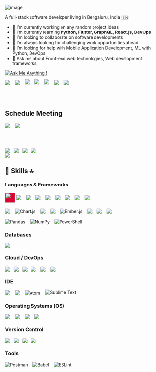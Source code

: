 ![image](https://user-images.githubusercontent.com/5894985/141411927-81dc5de8-34a3-46cc-a97f-69a01c2c6eca.png)


A full-stack software developer living in Bengaluru, India :india:

- 🔭 I’m currently working on any random project ideas
- 🌱 I’m currently learning **Python, Flutter, GraphQL, React.js, DevOps**
- 👯 I’m looking to collaborate on software developments 
- 🌋 I’m always looking for challenging work oppurtunities ahead.
- 🤔 I’m looking for help with Mobile Application Development, ML with Python, DevOps
- 💬 Ask me about Front-end web technologies, Web development frameworks

[![Ask Me Anything !](https://img.shields.io/badge/Ask%20me-anything-1abc9c.svg)](https://github.com/shortthirdman/shortthirdman)


<a href="https://api.whatsapp.com/send?phone=919007636266&text=Hello%20Swetank,%20I%20got%20your%20contact%20from%20your%20Github%20profile" alt="Connect on WhatsApp" style="text-decoration: none;"> 
  <img src="https://img.shields.io/badge/WHATSAPP-%2325D366.svg?&style=for-the-badge&logo=whatsapp&logoColor=white" /> 
</a>&nbsp;&nbsp;
<a href="https://www.twitter.com/ShortThirdMan93" alt="Follow Me on Twitter" style="text-decoration: none;"> 
  <img src="https://img.shields.io/badge/twitter-%231DA1F2.svg?&style=for-the-badge&logo=twitter&logoColor=white" />
</a>&nbsp;&nbsp;
<a href="https://www.instagram.com/shortthirdman" alt="Follow Me on Instagram" style="text-decoration: none;">
  <img align="center" style="margin-top:-2.5%;" src="https://img.shields.io/badge/Instagram-E4405F?style=for-the-badge&logo=instagram&logoColor=white" />
</a>&nbsp;&nbsp;
<a href="https://www.facebook.com/ShortThirdManOfficial" alt="Connect on Facebook" style="text-decoration: none;">
  <img align="center" style="margin-top:-2.5%;" src="https://img.shields.io/badge/Facebook-1877F2?style=for-the-badge&logo=facebook&logoColor=white" />
</a>&nbsp;&nbsp;
<a href="https://www.tiktok.com/shortthirdman" alt="Follow Me on TikTok" style="text-decoration: none;">
  <img align="center" style="margin-top:-2.5%;" src="https://img.shields.io/badge/TikTok-000000?style=for-the-badge&logo=tiktok&logoColor=white" />
</a>&nbsp;&nbsp;
<a href="https://www.linkedin.com/in/shortthirdman" alt="Connect on LinkedIn" style="text-decoration: none;"> 
  <img src="https://img.shields.io/badge/linkedin-%230077B5.svg?&style=for-the-badge&logo=linkedin&logoColor=white" />
</a>&nbsp;&nbsp;
<a href="mailto:swetank.mohanty@outlook.com" style="text-decoration: none;">
  <img src="https://img.shields.io/badge/email%20me-%23D14836.svg?&style=for-the-badge&logo=gmail&logoColor=white" />
</a>&nbsp;&nbsp;

<br/><br/>

## Schedule Meeting

<a href="#" alt="Microsoft Teams" style="text-decoration: none;">
  <img align="center" src="https://img.shields.io/badge/Microsoft_Teams-6264A7?style=for-the-badge&logo=microsoft-teams&logoColor=white" />
</a>&nbsp;&nbsp;

<a href="#" alt="Zoom" style="text-decoration: none;">
  <img align="center" src="https://img.shields.io/badge/Zoom-2D8CFF?style=for-the-badge&logo=zoom&logoColor=white" />
</a>&nbsp;&nbsp;

<!--<a href="#" alt="Webex" style="text-decoration: none;">
  <img align="center" src="https://img.shields.io/badge/Zoom-2D8CFF?style=for-the-badge&logo=zoom&logoColor=white" />
</a>&nbsp;&nbsp;-->

<br/><br/>

<a href="https://github.com/shortthirdman/" alt="Top Langs" style="text-decoration:none;">
  <img align="center" src="https://github-readme-stats.vercel.app/api/top-langs/?username=shortthirdman&langs_count=10&theme=yeblu&layout=compact" />
</a>&nbsp;

<a href="https://github.com/shortthirdman/" alt="GitHub Profile Stats" style="text-decoration: none;">
  <img align="center" src="https://github-readme-stats.vercel.app/api/?username=shortthirdman&show_icons=true&count_private=true&theme=yeblu&include_all_commits=true" />
</a>&nbsp;

<a href="https://github.com/shortthirdman/" alt="GitHub Streak" style="text-decoration: none;">
  <img align="center" src="https://github-readme-streak-stats.herokuapp.com/?user=shortthirdman&theme=blue-green" />
</a>&nbsp;

<a href="https://wakatime.com/@shortthirdman" alt="Wakatime Stats" style="text-decoration: none;">
  <img align="center" src="https://github-readme-stats.vercel.app/api/wakatime?username=shortthirdman&hide_progress=false&theme=yeblu" />
</a>&nbsp;

<br/>

<a href="https://github.com/shortthirdman/" alt="GitHub Trophy" style="text-decoration:none;">
  <img align="center" src="https://github-profile-trophy.vercel.app/?username=shortthirdman&row=1" />
</a>


## 🚀 Skills 🔝

### Languages & Frameworks

<!-- <a href="https://angular.io" target="_blank" alt="Angular" style="text-decoration: none;"> -->
  <img height="32" width="32" src="https://cdn.jsdelivr.net/npm/simple-icons@v5/icons/angular.svg" align="center" style="background-color: #DD0031; color: #DD0031;" />
<!-- </a> -->

<a href="https://github.com/shortthirdman/" target="_blank" alt="JavaScript" style="text-decoration: none;">
  <img align="center" src="https://img.shields.io/badge/JavaScript-323330?style=for-the-badge&logo=javascript&logoColor=F7DF1E" />
</a>&nbsp;&nbsp;
<a href="https://github.com/shortthirdman/" target="_blank" alt="Python" style="text-decoration: none;">
  <img align="center" src="https://img.shields.io/badge/python-%233776AB.svg?&style=for-the-badge&logo=python&logoColor=white" />
</a>&nbsp;&nbsp;
<a href="https://github.com/shortthirdman/" target="_blank" alt="Java" style="text-decoration: none;">
  <img align="center" src="https://img.shields.io/badge/Java-ED8B00?style=for-the-badge&logo=java&logoColor=white" />
</a>&nbsp;&nbsp;
<a href="https://github.com/shortthirdman/" target="_blank" alt="TypeScript" style="text-decoration: none;">
  <img align="center" src="https://img.shields.io/badge/TypeScript-007ACC?style=for-the-badge&logo=typescript&logoColor=white" />
</a>&nbsp;&nbsp;
<a href="https://github.com/shortthirdman/" target="_blank" alt="NodeJS" style="text-decoration: none;">
  <img align="center" src="https://img.shields.io/badge/Node.js-43853D?style=for-the-badge&logo=node-dot-js&logoColor=white" />
</a>&nbsp;&nbsp;
<a href="https://github.com/shortthirdman/" target="_blank" alt="npm" style="text-decoration: none;">
  <img align="center" src="https://img.shields.io/badge/npm-CB3837?style=for-the-badge&logo=npm&logoColor=white" />
</a>&nbsp;&nbsp;
<a href="https://github.com/shortthirdman/" target="_blank" alt="HTML5" style="text-decoration: none;">
  <img align="center" src="https://img.shields.io/badge/HTML5-E34F26?style=for-the-badge&logo=html5&logoColor=white" />
</a>&nbsp;&nbsp;
<a href="https://github.com/shortthirdman/" target="_blank" alt="CSS3" style="text-decoration: none;">
  <img align="center" src="https://img.shields.io/badge/CSS3-1572B6?style=for-the-badge&logo=css3&logoColor=white" />
</a>&nbsp;&nbsp;
<br/><br/>
<a href="https://github.com/shortthirdman/" target="_blank" alt="Sass" style="text-decoration: none;">
  <img align="center" src="https://img.shields.io/badge/Sass-CC6699?style=for-the-badge&logo=sass&logoColor=white" />
</a>&nbsp;&nbsp;
<a href="https://www.chartjs.org/" target="_blank" alt="Chart.js" style="text-decoration: none;">
  <img align="center" alt="Chart.js" src="https://img.shields.io/badge/ChartJS-FF6384?style=for-the-badge&logo=chart-dot-js&logoColor=white" />
</a>&nbsp;&nbsp;
<a href="https://github.com/shortthirdman/" target="_blank" alt="Bootstrap" style="text-decoration: none;">
  <img align="center" src="https://img.shields.io/badge/Bootstrap-563D7C?style=for-the-badge&logo=bootstrap&logoColor=white" />
</a>&nbsp;&nbsp;
<a href="https://github.com/shortthirdman/" target="_blank" alt="Angular" style="text-decoration: none;">
  <img align="center" src="https://img.shields.io/badge/Angular-DD0031?style=for-the-badge&logo=angular&logoColor=white" />
</a>&nbsp;&nbsp;
<a href="https://emberjs.com/" target="_blank" alt="Ember.js" style="text-decoration: none;">
  <img align="center" alt="Ember.js" src="https://img.shields.io/badge/ember.js-E04E39?style=for-the-badge&logo=ember-dot-js&logoColor=white" />
</a>&nbsp;&nbsp;
<a href="https://github.com/shortthirdman/" alt="Spring" style="text-decoration: none;">
  <img align="center" src="https://img.shields.io/badge/Spring-6DB33F?style=for-the-badge&logo=spring&logoColor=white" />
</a>&nbsp;&nbsp;
<a href="https://github.com/shortthirdman/" alt="Markdown" style="text-decoration: none;">
  <img align="center" src="https://img.shields.io/badge/Markdown-000000?style=for-the-badge&logo=markdown&logoColor=white" />
</a>&nbsp;&nbsp;
<a href="https://github.com/shortthirdman/" alt="Bash" style="text-decoration: none;">
  <img align="center" src="https://img.shields.io/badge/Shell_Script-121011?style=for-the-badge&logo=gnu-bash&logoColor=white" />
</a>&nbsp;&nbsp;
<br/><br/>
<a href="https://pandas.pydata.org/" target="_blank" alt="Pandas" style="text-decoration: none;">
  <img align="center" alt="Pandas" src="https://img.shields.io/badge/pandas-%23150458.svg?style=for-the-badge&logo=pandas&logoColor=white" />
</a>&nbsp;&nbsp;
<a href="https://numpy.org/" target="_blank" alt="NumPy" style="text-decoration: none;">
  <img align="center" alt="NumPy" src="https://img.shields.io/badge/numpy-%23013243.svg?style=for-the-badge&logo=numpy&logoColor=white" />
</a>&nbsp;&nbsp;
<a href="https://docs.microsoft.com/en-us/powershell/" target="_blank" alt="Windows PowerShell" style="text-decoration: none;">
  <img align="center" alt="PowerShell" src="https://img.shields.io/badge/PowerShell-5391FE?style=for-the-badge&logo=PowerShell&logoColor=white" />
</a>&nbsp;&nbsp;


<!--<a href="https://github.com/shortthirdman/" alt="GraphQL" style="text-decoration: none;">
  <img align="center" src="https://img.shields.io/badge/GraphQl-E10098?style=for-the-badge&logo=graphql&logoColor=white" />
</a>
https://img.shields.io/badge/Flask-000000?style=for-the-badge&logo=flask&logoColor=white
https://img.shields.io/badge/MongoDB-4EA94B?style=for-the-badge&logo=mongodb&logoColor=white
https://img.shields.io/badge/Flutter-02569B?style=for-the-badge&logo=flutter&logoColor=white
https://img.shields.io/badge/Django-092E20?style=for-the-badge&logo=django&logoColor=white

https://img.shields.io/badge/Django-092E20?style=for-the-badge&logo=django&logoColor=green

https://img.shields.io/badge/DJANGO-REST-ff1709?style=for-the-badge&logo=django&logoColor=white&color=ff1709&labelColor=gray

https://img.shields.io/badge/fastapi-109989?style=for-the-badge&logo=FASTAPI&logoColor=white

https://img.shields.io/badge/Jenkins-D24939?style=for-the-badge&logo=Jenkins&logoColor=white

https://img.shields.io/badge/Selenium-43B02A?style=for-the-badge&logo=Selenium&logoColor=white
-->

### Databases

<a href="https://github.com/shortthirdman/" alt="PostgreSQL" style="text-decoration: none;">
  <img align="center" src="https://img.shields.io/badge/PostgreSQL-316192?style=for-the-badge&logo=postgresql&logoColor=white" />
</a>

### Cloud / DevOps

<a href="https://github.com/shortthirdman/" alt="Netlify" style="text-decoration: none;">
  <img align="center" src="https://img.shields.io/badge/Netlify-00C7B7?style=for-the-badge&logo=netlify&logoColor=white" />
</a>&nbsp;
<a href="https://github.com/shortthirdman/" alt="Heroku" style="text-decoration: none;">
  <img align="center" src="https://img.shields.io/badge/Heroku-430098?style=for-the-badge&logo=heroku&logoColor=white" />
</a>&nbsp;
<a href="https://github.com/shortthirdman/" alt="Amazon AWS" style="text-decoration: none;">
  <img align="center" src="https://img.shields.io/badge/Amazon_AWS-232F3E?style=for-the-badge&logo=amazon-aws&logoColor=white" />
</a>&nbsp;
<a href="https://github.com/shortthirdman/" alt="Microsoft Azure" style="text-decoration: none;">
  <img align="center" src="https://img.shields.io/badge/Microsoft_Azure-0089D6?style=for-the-badge&logo=microsoft-azure&logoColor=white" />
</a>&nbsp;&nbsp;
<a href="https://github.com/shortthirdman/" alt="Docker" style="text-decoration: none;">
  <img align="center" src="https://img.shields.io/badge/Docker-2CA5E0?style=for-the-badge&logo=docker&logoColor=white" />
</a>&nbsp;&nbsp;
<a href="https://github.com/shortthirdman/" alt="Kubernetes" style="text-decoration: none;">
  <img align="center" src="https://img.shields.io/badge/kubernetes-326ce5.svg?&style=for-the-badge&logo=kubernetes&logoColor=white" />
</a>&nbsp;&nbsp;

### IDE

<a href="https://code.visualstudio.com/" target="_blank" alt="MS Visual Studio Code" style="text-decoration: none;">
  <img align="center" src="https://img.shields.io/badge/Visual_Studio_Code-0078D4?style=for-the-badge&logo=visual%20studio%20code&logoColor=white" />
</a>&nbsp;&nbsp;
<a href="https://github.com/shortthirdman/" alt="Jupyter" target="_blank" style="text-decoration: none;">
  <img align="center" src="https://img.shields.io/badge/Jupyter-F37626.svg?&style=for-the-badge&logo=Jupyter&logoColor=white" />
</a>&nbsp;&nbsp;
<a href="https://atom.io/" alt="Atom" target="_blank" style="text-decoration: none;">
  <img align="center" alt="Atom" src="https://img.shields.io/badge/Atom-%2366595C.svg?style=for-the-badge&logo=atom&logoColor=white"/>
</a>&nbsp;&nbsp;
<a href="https://www.sublimetext.com/" alt="Sublime Text" target="_blank" style="text-decoration: none;">
  <img alt="Sublime Text" src="https://img.shields.io/badge/sublime_text-%23575757.svg?style=for-the-badge&logo=sublime-text&logoColor=important"/>
</a>

### Operating Systems (OS)

<a href="https://www.microsoft.com/en-in/windows" target="_blank" alt="Microsoft Windows" style="text-decoration: none;">
  <img align="center" src="https://img.shields.io/badge/Windows-0078D6?style=for-the-badge&logo=windows&logoColor=white" />
</a>&nbsp;&nbsp;
<a href="https://www.linux.org/" target="_blank" alt="Linux" style="text-decoration: none;">
  <img align="center" src="https://img.shields.io/badge/Linux-FCC624?style=for-the-badge&logo=linux&logoColor=black" />
</a>&nbsp;&nbsp;
<a href="https://ubuntu.com/" target="_blank" alt="Ubuntu" style="text-decoration: none;">
  <img align="center" src="https://img.shields.io/badge/Ubuntu-E95420?style=for-the-badge&logo=ubuntu&logoColor=white" />
</a>&nbsp;&nbsp;
<a href="https://getfedora.org/" target="_blank" alt="Ubuntu" style="text-decoration: none;">
  <img align="center" src="https://img.shields.io/badge/Fedora-294172?style=for-the-badge&logo=fedora&logoColor=white" />
</a>&nbsp;&nbsp;

### Version Control

<a href="https://github.com/shortthirdman/" target="_blank" alt="Git" style="text-decoration: none;">
  <img align="center" src="https://img.shields.io/badge/Git-F05032?style=for-the-badge&logo=git&logoColor=white" />
</a>&nbsp;
<a href="https://github.com/shortthirdman/" target="_blank" alt="Bitbucket" style="text-decoration: none;">
  <img align="center" src="https://img.shields.io/badge/Bitbucket-330F63?style=for-the-badge&logo=bitbucket&logoColor=white" />
</a>&nbsp;
<a href="https://github.com/shortthirdman/" target="_blank" alt="GitLab" style="text-decoration: none;">
  <img align="center" src="https://img.shields.io/badge/GitLab-330F63?style=for-the-badge&logo=gitlab&logoColor=white" />
</a>&nbsp;
<a href="https://github.com/shortthirdman/" target="_blank" alt="Bitbucket" style="text-decoration: none;">
  <img align="center" src="https://img.shields.io/badge/GitHub-100000?style=for-the-badge&logo=github&logoColor=white" />
</a>&nbsp;

### Tools

<a href="https://www.postman.com/" target="_blank" alt="Postman" style="text-decoration: none;">
  <img align="center" alt="Postman" src="https://img.shields.io/badge/Postman-FF6C37?style=for-the-badge&logo=Postman&logoColor=white" />
</a>&nbsp;&nbsp;
<a href="https://babeljs.io/" target="_blank" alt="Babel" style="text-decoration: none;">
  <img align="center" alt="Babel" src="https://img.shields.io/badge/Babel-F9DC3e?style=for-the-badge&logo=babel&logoColor=black" />
</a>&nbsp;&nbsp;
<a href="https://eslint.org/" target="_blank" alt="ESLint" style="text-decoration: none;">
  <img align="center" alt="ESLint" src="https://img.shields.io/badge/ESLint-4B3263?style=for-the-badge&logo=eslint&logoColor=white" />
</a>&nbsp;&nbsp;

<!--
<img src="https://img.shields.io/badge/react-%2361DAFB.svg?&style=for-the-badge&logo=react&logoColor=white" /> <img src="https://img.shields.io/badge/php-%23777BB4.svg?&style=for-the-badge&logo=php&logoColor=white" /> <img src="https://img.shields.io/badge/flutter-%2302569B.svg?&style=for-the-badge&logo=flutter&logoColor=white" />
[![shortthirdman's wakatime stats](https://github-readme-stats.vercel.app/api/wakatime?username=shortthirdman)](https://github.com/shortthirdman)
-->

<!--
https://github.com/alexandresanlim/Badges4-README.md-Profile
**shortthirdman/shortthirdman** is a ✨ _special_ ✨ repository because its `README.md` (this file) appears on your GitHub profile.

Here are some ideas to get you started:

- 🔭 I’m currently working on ...
- 🌱 I’m currently learning ...
- 👯 I’m looking to collaborate on ...
- 🤔 I’m looking for help with ...
- 💬 Ask me about ...
- 📫 How to reach me: ...
- 😄 Pronouns: ...
- ⚡ Fun fact: ...

- 🔭 I’m currently working on any random project ideas
- 🌱 I’m currently learning **Python, Flutter, GraphQL, React.js, DevOps**
- 👯 I’m looking to collaborate on software developments 
- 🌋 I’m always looking for challenging work oppurtunities ahead.
- 🤔 I’m looking for help with Mobile Application Development, ML with Python, DevOps
- 💬 Ask me about Front-end web technologies, Web development frameworks
- 📫 How to reach me: Drop me a message to my <a href="mailto:swetank.mohanty@outlook.com">inbox</a> or via <a href="https://wa.me/919007636266&text=" target="_blank" rel="noopener noreferrer">WhatsApp</a> / <a href="https://t.me/shortthirdman" target="_blank" rel="noopener noreferrer">Telegram</a>
-->


<!-- [![GitHub PVC](https://hit.yhype.me/github/profile?user_id=5894985)](https://github.com/shortthirdman/shortthirdman) -->
